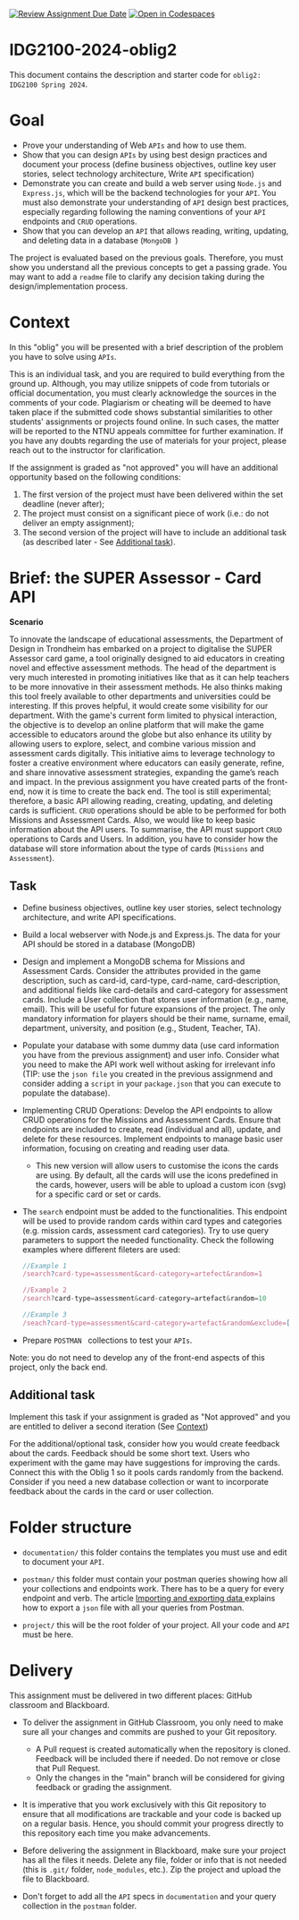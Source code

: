 [![Review Assignment Due Date](https://classroom.github.com/assets/deadline-readme-button-24ddc0f5d75046c5622901739e7c5dd533143b0c8e959d652212380cedb1ea36.svg)](https://classroom.github.com/a/ZhTM_Ckk)
[![Open in Codespaces](https://classroom.github.com/assets/launch-codespace-7f7980b617ed060a017424585567c406b6ee15c891e84e1186181d67ecf80aa0.svg)](https://classroom.github.com/open-in-codespaces?assignment_repo_id=14155708)
# IDG2100-2024-oblig2

This document contains the description and starter code for `oblig2: IDG2100 Spring 2024`.

# Goal

* Prove your understanding of Web `APIs` and how to use them.
* Show that you can design `APIs` by using best design practices and document your process (define business objectives, outline key user stories, select technology architecture, Write `API` specification)
* Demonstrate you can create and build a web server using `Node.js` and `Express.js`, which will be the backend technologies for your `API`.  You must also demonstrate your understanding of `API` design best practices, especially regarding following the naming conventions of your `API` endpoints and `CRUD` operations.
* Show that you can develop an `API` that allows reading, writing, updating, and deleting data in a database (`MongoDB `)

The project is evaluated based on the previous goals. Therefore, you must show you understand all the previous concepts to get a passing grade. You may want to add a `readme` file to clarify any decision taking during the design/implementation process.

# Context

In this "oblig" you will be presented with a brief description of the problem you have to solve using `APIs`. 

This is an individual task, and you are required to build everything from the ground up. Although, you may utilize snippets of code from tutorials or official documentation, you must clearly acknowledge the sources in the comments of your code. Plagiarism or cheating will be deemed to have taken place if the submitted code shows substantial similarities to other students' assignments or projects found online. In such cases, the matter will be reported to the NTNU appeals committee for further examination. If you have any doubts regarding the use of materials for your project, please reach out to the instructor for clarification. 

If the assignment is graded as "not approved" you will have an additional opportunity based on the following conditions:

1. The first version of the project must have been delivered within the set deadline (never after);
1. The project must consist on a significant piece of work (i.e.: do not deliver an empty assignment);
1. The second version of the project will have to include an additional task (as described later - See [Additional task](#Additional%20task)).

# Brief: the SUPER Assessor - Card API

**Scenario**

To innovate the landscape of educational assessments, the Department of Design in Trondheim has embarked on a project to digitalise the SUPER Assessor card game, a tool originally designed to aid educators in creating novel and effective assessment methods. The head of the department is very much interested in promoting initiatives like that as it can help teachers to be more innovative in their assessment methods. He also thinks making this tool freely available to other departments and universities could be interesting. If this proves helpful, it would create some visibility for our department.  With the game's current form limited to physical interaction, the objective is to develop an online platform that will make the game accessible to educators around the globe but also enhance its utility by allowing users to explore, select, and combine various mission and assessment cards digitally. This initiative aims to leverage technology to foster a creative environment where educators can easily generate, refine, and share innovative assessment strategies, expanding the game’s reach and impact. In the previous assignment you have created parts of the front-end, now it is time to create the back end. 
The tool is still experimental; therefore, a basic API allowing reading, creating, updating, and deleting cards is sufficient. `CRUD` operations should be able to be performed for both Missions and Assessment Cards. Also, we would like to keep basic information about the API users. To summarise, the API must support `CRUD` operations to Cards and Users. In addition, you have to consider how the database will store information about the type of cards (`Missions` and `Assessment`).


## Task

* Define business objectives, outline key user stories, select technology architecture, and write API specifications.

* Build a local webserver with Node.js and Express.js. The data for your API should be stored in a database (MongoDB)

* Design and implement a MongoDB schema for Missions and Assessment Cards. Consider the attributes provided in the game description, such as card-id, card-type, card-name, card-description, and additional fields like card-details and card-category for assessment cards. Include a User collection that stores user information (e.g., name, email). This will be useful for future expansions of the project. The only mandatory information for players should be their name, surname, email, department, university, and position (e.g., Student, Teacher, TA).

* Populate your database with some dummy data (use card information you have from the previous assignment) and user info. Consider what you need to make the API work well without asking for irrelevant info (TIP: use the `json file` you created in the previous assignmend and consider adding a `script` in your `package.json` that you can execute to populate the database). 

* Implementing CRUD Operations: Develop the API endpoints to allow CRUD operations for the Missions and Assessment Cards. Ensure that endpoints are included to create, read (individual and all), update, and delete for these resources. Implement endpoints to manage basic user information, focusing on creating and reading user data.

    * This new version will allow users to customise the icons the cards are using. By default, all the cards will use the icons predefined in the cards, however, users will be able to upload a custom icon (svg) for a specific card or set or cards.

* The `search` endpoint must be added to the functionalities. This endpoint will be used to provide random cards within card types and categories (e.g. mission cards, assessment card categories). Try to use query parameters to support the needed functionality. Check the following examples where different fileters are used:

    ````js
    //Example 1
    /search?card-type=assessment&card-category=artefect&random=1

    //Example 2
    /search?card-type=assessment&card-category=artefact&random=10

    //Example 3
    /seach?card-type=assessment&card-category=artefact&random&exclude=[2,5,7]
    ````

* Prepare `POSTMAN ` collections to test your `APIs`.

Note: you do not need to develop any of the front-end aspects of this project, only the back end.  



## Additional task

Implement this task if your assignment is graded as "Not approved" and you are entitled to deliver a second iteration (See [Context](#context))

For the additional/optional task, consider how you would create feedback about the cards. Feedback should be some short text. Users who experiment with the game may have suggestions for improving the cards. Connect this with the Oblig 1 so it pools cards randomly from the backend. Consider if you need a new database collection or want to incorporate feedback about the cards in the card or user collection.

# Folder structure

* `documentation/` this folder contains the templates you must use and edit to document your `API`.

* `postman/` this folder must contain your postman queries showing how all your collections and endpoints work. There has to be a query for every endpoint and verb. The article [Importing and exporting data
](https://learning.postman.com/docs/getting-started/importing-and-exporting-data/#exporting-collections) explains how to export a `json` file with all your queries from Postman.

* `project/` this will be the root folder of your project. All your code and `API` must be here.

# Delivery

This assignment must be delivered in two different places: GitHub classroom and Blackboard.

* To deliver the assignment in GitHub Classroom, you only need to make sure all your changes and commits are pushed to your Git repository.
    * A Pull request is created automatically when the repository is cloned. Feedback will be included there if needed. Do not remove or close that Pull Request.
    * Only the changes in the "main" branch will be considered for giving feedback or grading the assignment.

* It is imperative that you work exclusively with this Git repository to ensure that all modifications are trackable and your code is backed up on a regular basis. Hence, you should commit your progress directly to this repository each time you make advancements.

* Before delivering the assignment in Blackboard, make sure your project has all the files it needs. Delete any file, folder or info that is not needed (this is `.git/` folder, `node_modules`, etc.). Zip the project and upload the file to Blackboard. 

* Don't forget to add all the `API` specs in `documentation` and your query collection in the `postman` folder.
